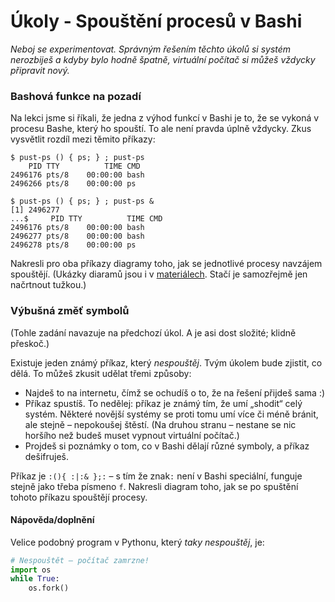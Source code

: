 # Úkoly - Spouštění procesů v Bashi

*Neboj se experimentovat. Správným řešením těchto úkolů si systém nerozbiješ a kdyby bylo hodně špatně, virtuální počítač si můžeš vždycky připravit nový.*

### Bashová funkce na pozadí

Na lekci jsme si říkali, že jedna z výhod funkcí v Bashi je to, že se vykoná v procesu Bashe, který ho spouští. To ale není pravda úplně vždycky.
Zkus vysvětlit rozdíl mezi těmito příkazy:

```console
$ pust-ps () { ps; } ; pust-ps
    PID TTY          TIME CMD
2496176 pts/8    00:00:00 bash
2496266 pts/8    00:00:00 ps
```

```console
$ pust-ps () { ps; } ; pust-ps &
[1] 2496277
...$     PID TTY          TIME CMD
2496176 pts/8    00:00:00 bash
2496277 pts/8    00:00:00 bash
2496278 pts/8    00:00:00 ps

```

Nakresli pro oba příkazy diagramy toho, jak se jednotlivé procesy navzájem spouštějí.
(Ukázky diaramů jsou i v [materiálech](https://naucse.python.cz/2020/linux-admin/linuxadmin/process-execution/). Stačí je samozřejmě jen načrtnout tužkou.)


### Výbušná změť symbolů

(Tohle zadání navazuje na předchozí úkol. A je asi dost složité; klidně přeskoč.)

Existuje jeden známý příkaz, který *nespouštěj*. Tvým úkolem bude zjistit, co dělá.
To můžeš zkusit udělat třemi způsoby:

* Najdeš to na internetu, čímž se ochudíš o to, že na řešení přijdeš sama :)
* Příkaz spustíš. To nedělej: příkaz je známý tím, že umí „shodit“ celý systém. Některé novější systémy se proti tomu umí více či méně bránit, ale stejně – nepokoušej štěstí.
  (Na druhou stranu – nestane se nic horšího než budeš muset vypnout virtuální počítač.)
* Projdeš si poznámky o tom, co v Bashi dělají různé symboly, a příkaz dešifruješ.

Příkaz je `:(){ :|:& };:` – s tím že znak`:` není v Bashi speciální, funguje stejně jako třeba písmeno `f`. Nakresli diagram toho, jak se po spuštění tohoto příkazu spouštějí procesy.

#### Nápověda/doplnění

Velice podobný program v Pythonu, který *taky nespouštěj*, je:


```python
# Nespouštět – počítač zamrzne!
import os
while True:
    os.fork()
```
